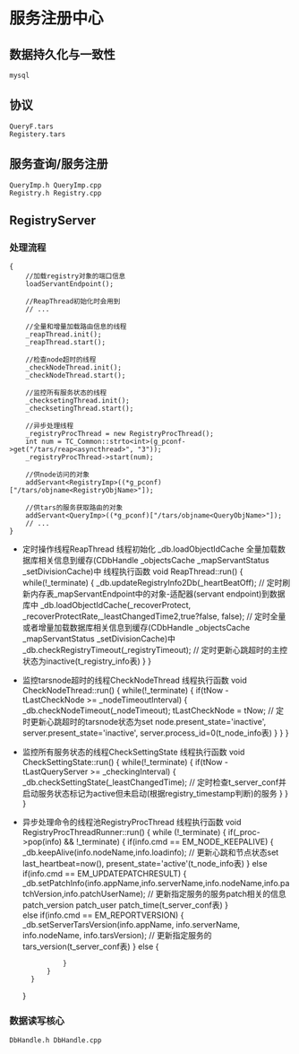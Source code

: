 # 服务注册中心 #
## 数据持久化与一致性 ##
    mysql
## 协议 ##
    QueryF.tars
    Registery.tars

## 服务查询/服务注册 ##
    QueryImp.h QueryImp.cpp
    Registry.h Registry.cpp

## RegistryServer ##
### 处理流程 ###
    {
        //加载registry对象的端口信息
        loadServantEndpoint(); 

        //ReapThread初始化时会用到
        // ...

        //全量和增量加载路由信息的线程
        _reapThread.init();
        _reapThread.start();

        //检查node超时的线程
        _checkNodeThread.init();
        _checkNodeThread.start();

        //监控所有服务状态的线程
        _checksetingThread.init();
        _checksetingThread.start();

        //异步处理线程
        _registryProcThread = new RegistryProcThread();
        int num = TC_Common::strto<int>(g_pconf->get("/tars/reap<asyncthread>", "3"));
        _registryProcThread->start(num);

        //供node访问的对象
        addServant<RegistryImp>((*g_pconf)["/tars/objname<RegistryObjName>"]);

        //供tars的服务获取路由的对象
        addServant<QueryImp>((*g_pconf)["/tars/objname<QueryObjName>"]);
        // ...
    }

* 定时操作线程ReapThread
    线程初始化
        _db.loadObjectIdCache 全量加载数据库相关信息到缓存(CDbHandle _objectsCache _mapServantStatus _setDivisionCache)中
    线程执行函数
    void ReapThread::run()
    {
        while(!_terminate)
        {
            _db.updateRegistryInfo2Db(_heartBeatOff);   // 定时刷新内存表_mapServantEndpoint中的对象-适配器(servant endpoint)到数据库中
            _db.loadObjectIdCache(_recoverProtect, _recoverProtectRate,_leastChangedTime2,true?false, false);   // 定时全量或者增量加载数据库相关信息到缓存(CDbHandle _objectsCache _mapServantStatus _setDivisionCache)中
            _db.checkRegistryTimeout(_registryTimeout);     // 定时更新心跳超时的主控状态为inactive(t_registry_info表)
        }
    }
* 监控tarsnode超时的线程CheckNodeThread
    线程执行函数
    void CheckNodeThread::run()
    {
        while(!_terminate)
        {
            if(tNow - tLastCheckNode >= _nodeTimeoutInterval)
            {
                _db.checkNodeTimeout(_nodeTimeout);
                tLastCheckNode = tNow;  // 定时更新心跳超时的tarsnode状态为set node.present_state='inactive', server.present_state='inactive', server.process_id=0(t_node_info表)
            }
        }
    }

* 监控所有服务状态的线程CheckSettingState
    线程执行函数
    void CheckSettingState::run()
    {
        while(!_terminate)
        {
            if(tNow - tLastQueryServer >= _checkingInterval)
            {
                _db.checkSettingState(_leastChangedTime);   // 定时检查t_server_conf并启动服务状态标记为active但未启动(根据registry_timestamp判断)的服务
            }
        }
    }

* 异步处理命令的线程池RegistryProcThread
    线程执行函数
    void RegistryProcThreadRunner::run()
    {
        while (!_terminate)
        {
            if(_proc->pop(info) && !_terminate)
            {
                if(info.cmd == EM_NODE_KEEPALIVE)
                {
                    _db.keepAlive(info.nodeName,info.loadinfo); // 更新心跳和节点状态set last_heartbeat=now(), present_state='active'(t_node_info表)
                }
                else if(info.cmd == EM_UPDATEPATCHRESULT)
                {
                    _db.setPatchInfo(info.appName,info.serverName,info.nodeName,info.patchVersion,info.patchUserName);  // 更新指定服务的服务patch相关的信息patch_version patch_user patch_time(t_server_conf表)
                }   
                else if(info.cmd == EM_REPORTVERSION)
                {
                    _db.setServerTarsVersion(info.appName, info.serverName, info.nodeName, info.tarsVersion);   // 更新指定服务的tars_version(t_server_conf表)
                }
                else
                {
                    
                }
            }
        }
    }

### 数据读写核心 ###
    DbHandle.h DbHandle.cpp

